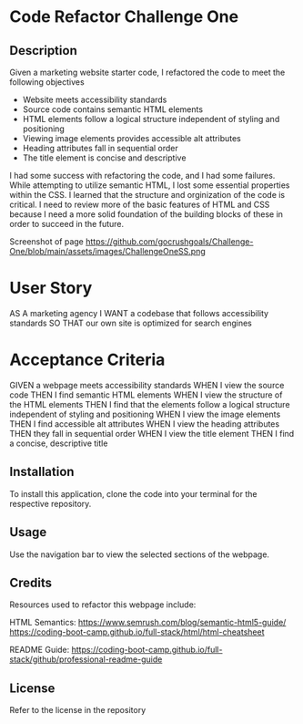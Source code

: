 # Code Refactor Challenge One

## Description

Given a marketing website starter code, I refactored the code to meet the following objectives
- Website meets accessibility standards
- Source code contains semantic HTML elements
- HTML elements follow a logical structure independent of styling and positioning
- Viewing image elements provides accessible alt attributes
- Heading attributes fall in sequential order
- The title element is concise and descriptive

I had some success with refactoring the code, and I had some failures. While attempting to utilize semantic HTML, I lost some essential properties within the CSS. I learned that the structure and orginization of the code is critical. I need to review more of the basic features of HTML and CSS because I need a more solid foundation of the building blocks of these in order to succeed in the future. 

Screenshot of page https://github.com/gocrushgoals/Challenge-One/blob/main/assets/images/ChallengeOneSS.png 

# User Story

AS A marketing agency
I WANT a codebase that follows accessibility standards
SO THAT our own site is optimized for search engines


# Acceptance Criteria

GIVEN a webpage meets accessibility standards
WHEN I view the source code
THEN I find semantic HTML elements
WHEN I view the structure of the HTML elements
THEN I find that the elements follow a logical structure independent of styling and positioning
WHEN I view the image elements
THEN I find accessible alt attributes
WHEN I view the heading attributes
THEN they fall in sequential order
WHEN I view the title element
THEN I find a concise, descriptive title


## Installation
 To install this application, clone the code into your terminal for the respective repository.

## Usage
Use the navigation bar to view the selected sections of the webpage.

## Credits

Resources used to refactor this webpage include: 

HTML Semantics: 
https://www.semrush.com/blog/semantic-html5-guide/
https://coding-boot-camp.github.io/full-stack/html/html-cheatsheet

README Guide: 
https://coding-boot-camp.github.io/full-stack/github/professional-readme-guide


## License

Refer to the license in the repository



